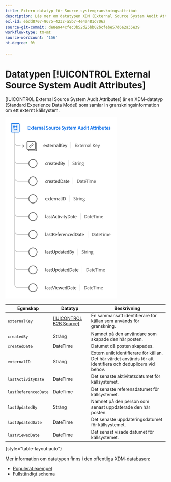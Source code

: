 ```yaml
---
title: Extern datatyp för Source-systemgranskningsattribut
description: Läs mer om datatypen XDM (External Source System Audit Attributes Experience Data Model).
exl-id: ebdd8707-9675-4232-a5b7-4e4a481d706a
source-git-commit: de8e944cfec3b52d25bb02bcfebe57d6a2a35e39
workflow-type: tm+mt
source-wordcount: '156'
ht-degree: 0%

---
```


# Datatypen [!UICONTROL External Source System Audit Attributes]

[!UICONTROL External Source System Audit Attributes] är en XDM-datatyp (Standard Experience Data Model) som samlar in granskningsinformation om ett externt källsystem.

![](../images/data-types/external-source-system-audit-attributes.png)

| Egenskap | Datatyp | Beskrivning |
| --- | --- | --- |
| `externalKey` | [[!UICONTROL B2B Source]](./b2b-source.md) | En sammansatt identifierare för källan som används för granskning. |
| `createdBy` | Sträng | Namnet på den användare som skapade den här posten. |
| `createdDate` | DateTime | Datumet då posten skapades. |
| `externalID` | Sträng | Extern unik identifierare för källan. Det här värdet används för att identifiera och deduplicera vid behov. |
| `lastActivityDate` | DateTime | Det senaste aktivitetsdatumet för källsystemet. |
| `lastReferencedDate` | DateTime | Det senaste referensdatumet för källsystemet. |
| `lastUpdatedBy` | Sträng | Namnet på den person som senast uppdaterade den här posten. |
| `lastUpdatedDate` | DateTime | Det senaste uppdateringsdatumet för källsystemet. |
| `lastViewedDate` | DateTime | Det senast visade datumet för källsystemet. |

{style="table-layout:auto"}

Mer information om datatypen finns i den offentliga XDM-databasen:

* [Populerat exempel](https://github.com/adobe/xdm/blob/master/components/datatypes/auditing/external-source-system-audit.example.1.json)
* [Fullständigt schema](https://github.com/adobe/xdm/blob/master/components/datatypes/auditing/external-source-system-audit.schema.json)
